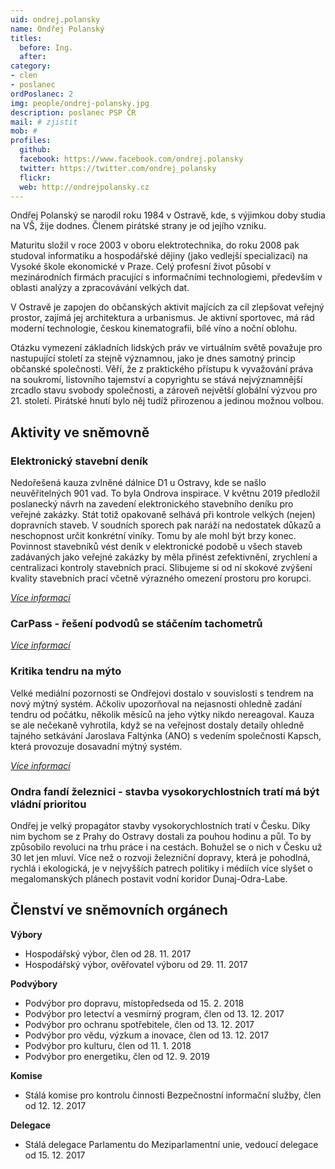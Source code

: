 ```yaml
---
uid: ondrej.polansky
name: Ondřej Polanský
titles:
  before: Ing. 
  after:
category:
- clen
- poslanec
ordPoslanec: 2
img: people/ondrej-polansky.jpg
description: poslanec PSP ČR
mail: # zjistit
mob: #
profiles:
  github:       
  facebook: https://www.facebook.com/ondrej.polansky
  twitter: https://twitter.com/ondrej_polansky
  flickr:
  web: http://ondrejpolansky.cz	 
---
```


Ondřej Polanský se narodil roku 1984 v Ostravě, kde, s výjimkou doby studia na VŠ, žije dodnes. Členem pirátské strany je od jejího vzniku.

Maturitu složil v roce 2003 v oboru elektrotechnika, do roku 2008 pak studoval informatiku a hospodářské dějiny (jako vedlejší specializaci) na Vysoké škole ekonomické v Praze. Celý profesní život působí v mezinárodních firmách pracující s informačními technologiemi, především v oblasti analýzy a zpracovávání velkých dat.

V Ostravě je zapojen do občanských aktivit majících za cíl zlepšovat veřejný prostor, zajímá jej architektura a urbanismus. Je aktivní sportovec, má rád moderní technologie, českou kinematografii, bílé víno a noční oblohu.

Otázku vymezení základních lidských práv ve virtuálním světě považuje pro nastupující století za stejně významnou, jako je dnes samotný princip občanské společnosti. Věří, že z praktického přístupu k vyvažování práva na soukromí, listovního tajemství a copyrightu se stává nejvýznamnější zrcadlo stavu svobody společnosti, a zároveň největší globální výzvou pro 21. století. Pirátské hnutí bylo něj tudíž přirozenou a jedinou možnou volbou.

## Aktivity ve sněmovně

### Elektronický stavební deník

Nedořešená kauza zvlněné dálnice D1 u Ostravy, kde se našlo neuvěřitelných 901 vad. To byla Ondrova inspirace.  V květnu 2019 předložil poslanecký návrh na zavedení elektronického stavebního deníku pro veřejné zakázky. Stát totiž opakovaně selhává při kontrole velkých (nejen) dopravních staveb. V soudních sporech pak naráží na nedostatek důkazů a neschopnost určit konkrétní viníky. Tomu by ale mohl být brzy konec. Povinnost stavebníků vést deník v elektronické podobě u všech staveb zadávaných jako veřejné zakázky by měla přinést zefektivnění, zrychlení a centralizaci kontroly stavebních prací. Slibujeme si od ní skokové zvýšení kvality stavebních prací včetně výrazného omezení prostoru pro korupci.

*[Více informací](https://www.pirati.cz/tiskove-zpravy/kontrola-verejnych-zakazek-pirati-chteji-stavebni-denik.html)*

### CarPass - řešení podvodů se stáčením tachometrů

*[Více informací](https://www.pirati.cz/tiskove-zpravy/pirati-zastavi-staceni-tachometru.html)*

### Kritika tendru na mýto

Velké mediální pozornosti se Ondřejovi dostalo v souvislosti s tendrem na nový mýtný systém. Ačkoliv upozorňoval na nejasnosti ohledně zadání tendru od počátku, několik měsíců na jeho výtky nikdo nereagoval. Kauza se ale nečekaně vyhrotila, když se na veřejnost dostaly detaily ohledně tajného setkávání Jaroslava Faltýnka (ANO) s vedením společnosti Kapsch, která provozuje dosavadní mýtný systém.

*[Více informací](https://www.piratskelisty.cz/clanek-2528-pet-a-pul-roku-vladnou-ministerstvu-dopravy-a-vymlouvaji-se-na-sobotku-pise-k-mytnemu-ondrej-polansky)*

### Ondra fandí železnici - stavba vysokorychlostních tratí má být vládní prioritou

Ondřej je velký propagátor stavby vysokorychlostních tratí v Česku. Díky nim bychom se z Prahy do Ostravy dostali za pouhou hodinu a půl. To by způsobilo revoluci na trhu práce i na cestách. Bohužel se o nich v Česku už 30 let jen mluví. Více než o rozvoji železniční dopravy, která je pohodlná, rychlá i ekologická, je v nejvyšších patrech politiky i médiích více slyšet o megalomanských plánech postavit vodní koridor Dunaj-Odra-Labe. 

## Členství ve sněmovních orgánech

**Výbory**
* Hospodářský výbor, člen od 28. 11. 2017
* Hospodářský výbor, ověřovatel výboru od 29. 11. 2017

**Podvýbory**
* Podvýbor pro dopravu, místopředseda od 15. 2. 2018
* Podvýbor pro letectví a vesmírný program, člen od 13. 12. 2017
* Podvýbor pro ochranu spotřebitele, člen od 13. 12. 2017
* Podvýbor pro vědu, výzkum a inovace, člen od 13. 12. 2017
* Podvýbor pro kulturu, člen od 11. 1. 2018
* Podvýbor pro energetiku, člen od 12. 9. 2019

**Komise**
* Stálá komise pro kontrolu činnosti Bezpečnostní informační služby, člen od 12. 12. 2017

**Delegace**
* Stálá delegace Parlamentu do Meziparlamentní unie, vedoucí delegace od 15. 12. 2017 
